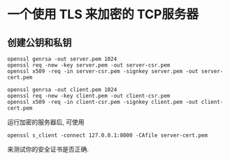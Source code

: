 # 一个使用 TLS 来加密的 TCP服务器



## 创建公钥和私钥

```
openssl genrsa -out server.pem 1024
openssl req -new -key server.pem -out server-csr.pem
openssl x509 -req -in server-csr.pem -signkey server.pem -out server-cert.pem

openssl genrsa -out client.pem 1024
openssl req -new -key client.pem -out client-csr.pem
openssl x509 -req -in client-csr.pem -signkey client.pem -out client-cert.pem

```

运行加密的服务器后, 可使用
```
openssl s_client -connect 127.0.0.1:8000 -CAfile server-cert.pem
```
来测试你的安全证书是否正确.